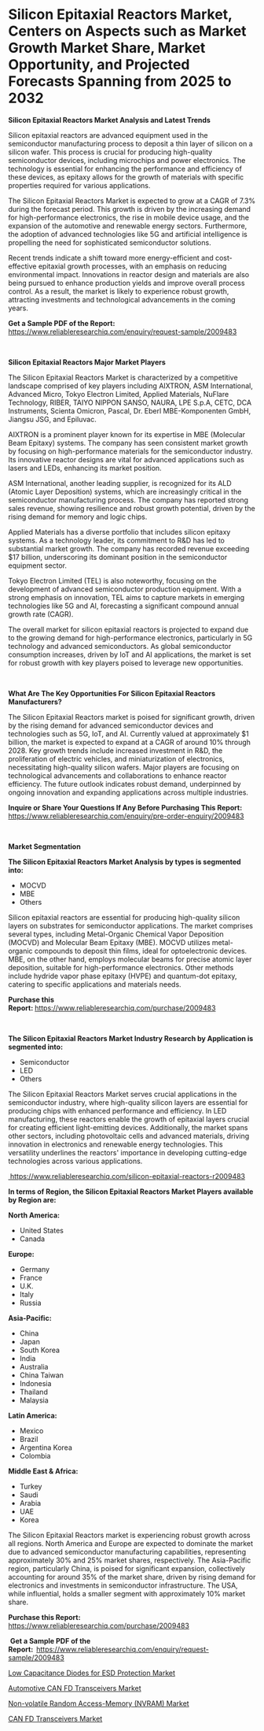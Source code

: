 <p><h1>Silicon Epitaxial Reactors Market, Centers on Aspects such as Market Growth Market Share, Market Opportunity, and Projected Forecasts Spanning from 2025 to 2032</h1></p><p><strong>Silicon Epitaxial Reactors Market Analysis and Latest Trends</strong></p>
<p><p>Silicon epitaxial reactors are advanced equipment used in the semiconductor manufacturing process to deposit a thin layer of silicon on a silicon wafer. This process is crucial for producing high-quality semiconductor devices, including microchips and power electronics. The technology is essential for enhancing the performance and efficiency of these devices, as epitaxy allows for the growth of materials with specific properties required for various applications.</p><p>The Silicon Epitaxial Reactors Market is expected to grow at a CAGR of 7.3% during the forecast period. This growth is driven by the increasing demand for high-performance electronics, the rise in mobile device usage, and the expansion of the automotive and renewable energy sectors. Furthermore, the adoption of advanced technologies like 5G and artificial intelligence is propelling the need for sophisticated semiconductor solutions. </p><p>Recent trends indicate a shift toward more energy-efficient and cost-effective epitaxial growth processes, with an emphasis on reducing environmental impact. Innovations in reactor design and materials are also being pursued to enhance production yields and improve overall process control. As a result, the market is likely to experience robust growth, attracting investments and technological advancements in the coming years.</p></p>
<p><strong>Get a Sample PDF of the Report:&nbsp;</strong> <a href="https://www.reliableresearchiq.com/enquiry/request-sample/2009483?utm_campaign=1140&utm_medium=2&utm_source=Github&utm_content=ia&utm_term=13022025&utm_id=silicon-epitaxial-reactors">https://www.reliableresearchiq.com/enquiry/request-sample/2009483</a></p>
<p>&nbsp;</p>
<p><strong>Silicon Epitaxial Reactors Major Market Players</strong></p>
<p><p>The Silicon Epitaxial Reactors Market is characterized by a competitive landscape comprised of key players including AIXTRON, ASM International, Advanced Micro, Tokyo Electron Limited, Applied Materials, NuFlare Technology, RIBER, TAIYO NIPPON SANSO, NAURA, LPE S.p.A, CETC, DCA Instruments, Scienta Omicron, Pascal, Dr. Eberl MBE-Komponenten GmbH, Jiangsu JSG, and Epiluvac. </p><p>AIXTRON is a prominent player known for its expertise in MBE (Molecular Beam Epitaxy) systems. The company has seen consistent market growth by focusing on high-performance materials for the semiconductor industry. Its innovative reactor designs are vital for advanced applications such as lasers and LEDs, enhancing its market position.</p><p>ASM International, another leading supplier, is recognized for its ALD (Atomic Layer Deposition) systems, which are increasingly critical in the semiconductor manufacturing process. The company has reported strong sales revenue, showing resilience and robust growth potential, driven by the rising demand for memory and logic chips.</p><p>Applied Materials has a diverse portfolio that includes silicon epitaxy systems. As a technology leader, its commitment to R&D has led to substantial market growth. The company has recorded revenue exceeding $17 billion, underscoring its dominant position in the semiconductor equipment sector.</p><p>Tokyo Electron Limited (TEL) is also noteworthy, focusing on the development of advanced semiconductor production equipment. With a strong emphasis on innovation, TEL aims to capture markets in emerging technologies like 5G and AI, forecasting a significant compound annual growth rate (CAGR).</p><p>The overall market for silicon epitaxial reactors is projected to expand due to the growing demand for high-performance electronics, particularly in 5G technology and advanced semiconductors. As global semiconductor consumption increases, driven by IoT and AI applications, the market is set for robust growth with key players poised to leverage new opportunities.</p></p>
<p>&nbsp;</p>
<p><strong>What Are The Key Opportunities For Silicon Epitaxial Reactors Manufacturers?</strong></p>
<p><p>The Silicon Epitaxial Reactors market is poised for significant growth, driven by the rising demand for advanced semiconductor devices and technologies such as 5G, IoT, and AI. Currently valued at approximately $1 billion, the market is expected to expand at a CAGR of around 10% through 2028. Key growth trends include increased investment in R&D, the proliferation of electric vehicles, and miniaturization of electronics, necessitating high-quality silicon wafers. Major players are focusing on technological advancements and collaborations to enhance reactor efficiency. The future outlook indicates robust demand, underpinned by ongoing innovation and expanding applications across multiple industries.</p></p>
<p><strong>Inquire or Share Your Questions If Any Before Purchasing This Report:</strong> <a href="https://www.reliableresearchiq.com/enquiry/pre-order-enquiry/2009483?utm_campaign=1140&utm_medium=2&utm_source=Github&utm_content=ia&utm_term=13022025&utm_id=silicon-epitaxial-reactors">https://www.reliableresearchiq.com/enquiry/pre-order-enquiry/2009483</a></p>
<p>&nbsp;</p>
<p><strong>Market Segmentation</strong></p>
<p><strong>The Silicon Epitaxial Reactors Market Analysis by types is segmented into:</strong></p>
<p><ul><li>MOCVD</li><li>MBE</li><li>Others</li></ul></p>
<p><p>Silicon epitaxial reactors are essential for producing high-quality silicon layers on substrates for semiconductor applications. The market comprises several types, including Metal-Organic Chemical Vapor Deposition (MOCVD) and Molecular Beam Epitaxy (MBE). MOCVD utilizes metal-organic compounds to deposit thin films, ideal for optoelectronic devices. MBE, on the other hand, employs molecular beams for precise atomic layer deposition, suitable for high-performance electronics. Other methods include hydride vapor phase epitaxy (HVPE) and quantum-dot epitaxy, catering to specific applications and materials needs.</p></p>
<p><strong>Purchase this Report:&nbsp;</strong><a href="https://www.reliableresearchiq.com/purchase/2009483?utm_campaign=1140&utm_medium=2&utm_source=Github&utm_content=ia&utm_term=13022025&utm_id=silicon-epitaxial-reactors">https://www.reliableresearchiq.com/purchase/2009483</a></p>
<p>&nbsp;</p>
<p><strong>The Silicon Epitaxial Reactors Market Industry Research by Application is segmented into:</strong></p>
<p><ul><li>Semiconductor</li><li>LED</li><li>Others</li></ul></p>
<p><p>The Silicon Epitaxial Reactors Market serves crucial applications in the semiconductor industry, where high-quality silicon layers are essential for producing chips with enhanced performance and efficiency. In LED manufacturing, these reactors enable the growth of epitaxial layers crucial for creating efficient light-emitting devices. Additionally, the market spans other sectors, including photovoltaic cells and advanced materials, driving innovation in electronics and renewable energy technologies. This versatility underlines the reactors' importance in developing cutting-edge technologies across various applications.</p></p>
<p><a href="https://www.reliableresearchiq.com/silicon-epitaxial-reactors-r2009483?utm_campaign=1140&utm_medium=2&utm_source=Github&utm_content=ia&utm_term=13022025&utm_id=silicon-epitaxial-reactors">&nbsp;https://www.reliableresearchiq.com/silicon-epitaxial-reactors-r2009483</a></p>
<p><strong>In terms of Region, the Silicon Epitaxial Reactors Market Players available by Region are:</strong></p>
<p>
    <p> <strong> North America: </strong>
        <ul>
            <li>United States</li>
            <li>Canada</li>
        </ul>
        </p> 
    <p> <strong> Europe: </strong>
        <ul>
            <li>Germany</li>
            <li>France</li>
            <li>U.K.</li>
            <li>Italy</li>
            <li>Russia</li>
        </ul>
        </p> 
    <p> <strong> Asia-Pacific: </strong>
        <ul>
            <li>China</li>
            <li>Japan</li>
            <li>South Korea</li>
            <li>India</li>
            <li>Australia</li>
            <li>China Taiwan</li>
            <li>Indonesia</li>
            <li>Thailand</li>
            <li>Malaysia</li>
        </ul>
        </p> 
    <p> <strong> Latin America: </strong>
        <ul>
            <li>Mexico</li>
            <li>Brazil</li>
            <li>Argentina Korea</li>
            <li>Colombia</li>
        </ul>
        </p> 
    <p> <strong> Middle East & Africa: </strong>
        <ul>
            <li>Turkey</li>
            <li>Saudi</li>
            <li>Arabia</li>
            <li>UAE</li>
            <li>Korea</li>
        </ul>
    </p>
    </p>
<p><p>The Silicon Epitaxial Reactors market is experiencing robust growth across all regions. North America and Europe are expected to dominate the market due to advanced semiconductor manufacturing capabilities, representing approximately 30% and 25% market shares, respectively. The Asia-Pacific region, particularly China, is poised for significant expansion, collectively accounting for around 35% of the market share, driven by rising demand for electronics and investments in semiconductor infrastructure. The USA, while influential, holds a smaller segment with approximately 10% market share.</p></p>
<p><strong>Purchase this Report: </strong><a href="https://www.reliableresearchiq.com/purchase/2009483?utm_campaign=1140&utm_medium=2&utm_source=Github&utm_content=ia&utm_term=13022025&utm_id=silicon-epitaxial-reactors">https://www.reliableresearchiq.com/purchase/2009483</a></p>
<p>&nbsp;<strong>Get a Sample PDF of the Report:&nbsp;&nbsp;</strong><a href="https://www.reliableresearchiq.com/enquiry/request-sample/2009483?utm_campaign=1140&utm_medium=2&utm_source=Github&utm_content=ia&utm_term=13022025&utm_id=silicon-epitaxial-reactors">https://www.reliableresearchiq.com/enquiry/request-sample/2009483</a></p>
<p><strong></strong></p>
<p><p><a href="https://github.com/vassihucz/Market-Research-Report-List-1/blob/main/low-capacitance-diodes-for-esd-protection-market.md?utm_campaign=1140&utm_medium=2&utm_source=Github&utm_content=ia&utm_term=13022025&utm_id=silicon-epitaxial-reactors">Low Capacitance Diodes for ESD Protection Market</a></p><p><a href="https://github.com/samraaysheg0/Market-Research-Report-List-1/blob/main/automotive-can-fd-transceivers-market.md?utm_campaign=1140&utm_medium=2&utm_source=Github&utm_content=ia&utm_term=13022025&utm_id=silicon-epitaxial-reactors">Automotive CAN FD Transceivers Market</a></p><p><a href="https://github.com/dibesnayee/Market-Research-Report-List-1/blob/main/non-volatile-random-access-memory-nvram-market.md?utm_campaign=1140&utm_medium=2&utm_source=Github&utm_content=ia&utm_term=13022025&utm_id=silicon-epitaxial-reactors">Non-volatile Random Access-Memory (NVRAM) Market</a></p><p><a href="https://github.com/rotencohen7j/Market-Research-Report-List-1/blob/main/can-fd-transceivers-market.md?utm_campaign=1140&utm_medium=2&utm_source=Github&utm_content=ia&utm_term=13022025&utm_id=silicon-epitaxial-reactors">CAN FD Transceivers Market</a></p></p>